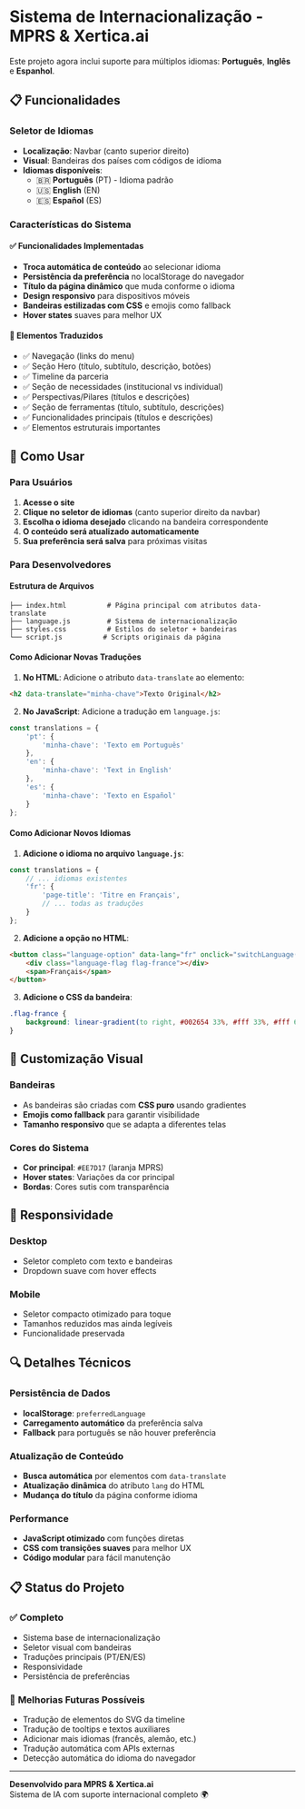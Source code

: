 # Sistema de Internacionalização - MPRS & Xertica.ai

Este projeto agora inclui suporte para múltiplos idiomas: **Português**, **Inglês** e **Espanhol**.

## 📋 Funcionalidades

### Seletor de Idiomas
- **Localização**: Navbar (canto superior direito)
- **Visual**: Bandeiras dos países com códigos de idioma
- **Idiomas disponíveis**:
  - 🇧🇷 **Português** (PT) - Idioma padrão
  - 🇺🇸 **English** (EN)
  - 🇪🇸 **Español** (ES)

### Características do Sistema

#### ✅ **Funcionalidades Implementadas**
- **Troca automática de conteúdo** ao selecionar idioma
- **Persistência da preferência** no localStorage do navegador
- **Título da página dinâmico** que muda conforme o idioma
- **Design responsivo** para dispositivos móveis
- **Bandeiras estilizadas com CSS** e emojis como fallback
- **Hover states** suaves para melhor UX

#### 🔧 **Elementos Traduzidos**
- ✅ Navegação (links do menu)
- ✅ Seção Hero (título, subtítulo, descrição, botões)
- ✅ Timeline da parceria
- ✅ Seção de necessidades (institucional vs individual)  
- ✅ Perspectivas/Pilares (títulos e descrições)
- ✅ Seção de ferramentas (título, subtítulo, descrições)
- ✅ Funcionalidades principais (títulos e descrições)
- ✅ Elementos estruturais importantes

## 🚀 **Como Usar**

### Para Usuários
1. **Acesse o site**
2. **Clique no seletor de idiomas** (canto superior direito da navbar)
3. **Escolha o idioma desejado** clicando na bandeira correspondente
4. **O conteúdo será atualizado automaticamente**
5. **Sua preferência será salva** para próximas visitas

### Para Desenvolvedores

#### **Estrutura de Arquivos**
```
├── index.html          # Página principal com atributos data-translate
├── language.js         # Sistema de internacionalização
├── styles.css          # Estilos do seletor + bandeiras
└── script.js          # Scripts originais da página
```

#### **Como Adicionar Novas Traduções**

1. **No HTML**: Adicione o atributo `data-translate` ao elemento:
```html
<h2 data-translate="minha-chave">Texto Original</h2>
```

2. **No JavaScript**: Adicione a tradução em `language.js`:
```javascript
const translations = {
    'pt': {
        'minha-chave': 'Texto em Português'
    },
    'en': {
        'minha-chave': 'Text in English'
    },
    'es': {
        'minha-chave': 'Texto en Español'
    }
};
```

#### **Como Adicionar Novos Idiomas**

1. **Adicione o idioma no arquivo `language.js`**:
```javascript
const translations = {
    // ... idiomas existentes
    'fr': {
        'page-title': 'Titre en Français',
        // ... todas as traduções
    }
};
```

2. **Adicione a opção no HTML**:
```html
<button class="language-option" data-lang="fr" onclick="switchLanguage('fr')">
    <div class="language-flag flag-france"></div>
    <span>Français</span>
</button>
```

3. **Adicione o CSS da bandeira**:
```css
.flag-france {
    background: linear-gradient(to right, #002654 33%, #fff 33%, #fff 66%, #ed2939 66%);
}
```

## 🎨 **Customização Visual**

### **Bandeiras**
- As bandeiras são criadas com **CSS puro** usando gradientes
- **Emojis como fallback** para garantir visibilidade
- **Tamanho responsivo** que se adapta a diferentes telas

### **Cores do Sistema**
- **Cor principal**: `#EE7D17` (laranja MPRS)
- **Hover states**: Variações da cor principal
- **Bordas**: Cores sutis com transparência

## 📱 **Responsividade**

### **Desktop** 
- Seletor completo com texto e bandeiras
- Dropdown suave com hover effects

### **Mobile**
- Seletor compacto otimizado para toque
- Tamanhos reduzidos mas ainda legíveis
- Funcionalidade preservada

## 🔍 **Detalhes Técnicos**

### **Persistência de Dados**
- **localStorage**: `preferredLanguage`
- **Carregamento automático** da preferência salva
- **Fallback** para português se não houver preferência

### **Atualização de Conteúdo**
- **Busca automática** por elementos com `data-translate`
- **Atualização dinâmica** do atributo `lang` do HTML
- **Mudança do título** da página conforme idioma

### **Performance**
- **JavaScript otimizado** com funções diretas
- **CSS com transições suaves** para melhor UX
- **Código modular** para fácil manutenção

## 📋 **Status do Projeto**

### ✅ **Completo**
- Sistema base de internacionalização
- Seletor visual com bandeiras
- Traduções principais (PT/EN/ES)
- Responsividade
- Persistência de preferências

### 🔄 **Melhorias Futuras Possíveis**
- Tradução de elementos do SVG da timeline
- Tradução de tooltips e textos auxiliares
- Adicionar mais idiomas (francês, alemão, etc.)
- Tradução automática com APIs externas
- Detecção automática do idioma do navegador

---

**Desenvolvido para MPRS & Xertica.ai**  
Sistema de IA com suporte internacional completo 🌍
